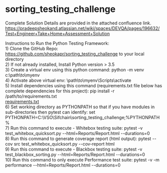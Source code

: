 # sorting_testing_challenge

Complete Solution Details are provided in the attached confluence link.
https://pradeepsheokand.atlassian.net/wiki/spaces/DEVQA/pages/196632/Test+Engineer+Take+Home+Assessment+Solution


Instructions to Run the Python Testing Framework:\
	1) Clone the GitHub Repo:  https://github.com/sheokapr/sorting_testing_challenge  to your local directory\
	2) If not already installed, Install Python version > 3.5\
	3) Create a virtual env using this python command: python -m venv c:\path\to\myenv\
	4) Activate above virtual env: \path\to\myenv\Scripts\activate\
	5) Install dependencies using this command (requirements.txt file below has complete dependencies for this project): pip install -r /path/to/requirements.txt\
	[requirements.txt](https://github.com/sheokapr/sorting_testing_challenge/files/6156492/requirements.txt)\
	6) Set working directory as PYTHONPATH so that if you have modules in sub-directories then pytest can identify: set PYTHONPATH=C:\VSO\Sifchain\sorting_testing_challenge\;%PYTHONPATH% \
	7) Run this command to execute - Whitebox testing suite: pytest -v test_whitebox_quicksort.py  --html=Reports/Report.html  --durations=0\
	8) Run this command to generate coverage report (html output): pytest  --cov   src   test_whitebox_quicksort.py    --cov-report html\
	9) Run this command to execute - Blackbox testing suite: pytest -v test_blackbox_sorting.py  --html=Reports/Report.html  --durations=0\
        10) Run this command to only execute Performance test suite:  pytest -v -m performance  --html=Reports/Report.html   --durations=0


